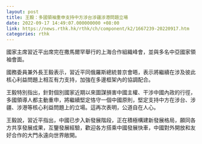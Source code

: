 ```yaml
---
layout: post
title: 王毅：多國領袖重申支持中方涉台涉疆涉港問題立場
date: 2022-09-17 14:49:07.000000000 +08:00
link: https://news.rthk.hk/rthk/ch/component/k2/1667239-20220917.htm
categories: rthk
---
```


國家主席習近平出席完在撒馬爾罕舉行的上海合作組織峰會，並與多名中亞國家領袖會面。

國務委員兼外長王毅表示，習近平同俄羅斯總統普京會晤，表示將繼續在涉及彼此核心利益問題上相互有力支持，加強在多邊框架內的協調配合。

王毅特別指出，針對個別國家近期以來圖謀損害中國主權、干涉中國內政的行徑，多國領導人都主動重申，將繼續堅定恪守一個中國原則，堅定支持中方在涉台、涉疆、涉港等核心利益問題上的立場。這再次表明，公道自在人心。

王毅說，習近平指出，中國已步入新發展階段，正在積極構建新發展格局，願同各方共享發展成果，互鑒發展經驗，歡迎各方搭乘中國發展快車，中國對外開放和友好合作的大門永遠向世界敞開。
